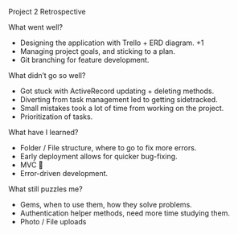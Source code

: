 Project 2 Retrospective

What went well?

- Designing the application with Trello + ERD diagram. +1
- Managing project goals, and sticking to a plan.
- Git branching for feature development.

What didn’t go so well?

- Got stuck with ActiveRecord updating + deleting methods.
- Diverting from task management led to getting sidetracked.
- Small mistakes took a lot of time from working on the project.
- Prioritization of tasks.

What have I learned?

- Folder / File structure, where to go to fix more errors.
- Early deployment allows for quicker bug-fixing.
- MVC 🤘
- Error-driven development.

What still puzzles me?

- Gems, when to use them, how they solve problems.
- Authentication helper methods, need more time studying them.
- Photo / File uploads


